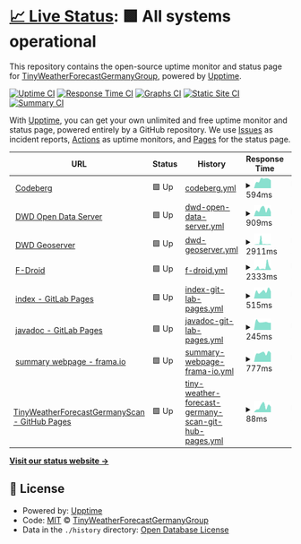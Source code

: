 # [📈 Live Status](https://tinyweatherforecastgermanygroup.github.io/statuspage): <!--live status--> **🟩 All systems operational**

This repository contains the open-source uptime monitor and status page for [TinyWeatherForecastGermanyGroup](https://tinyweatherforecastgermanygroup.gitlab.io/index/index.html), powered by [Upptime](https://github.com/upptime/upptime).

[![Uptime CI](https://github.com/tinyweatherforecastgermanygroup/statuspage/workflows/Uptime%20CI/badge.svg)](https://github.com/tinyweatherforecastgermanygroup/statuspage/actions?query=workflow%3A%22Uptime+CI%22)
[![Response Time CI](https://github.com/tinyweatherforecastgermanygroup/statuspage/workflows/Response%20Time%20CI/badge.svg)](https://github.com/tinyweatherforecastgermanygroup/statuspage/actions?query=workflow%3A%22Response+Time+CI%22)
[![Graphs CI](https://github.com/tinyweatherforecastgermanygroup/statuspage/workflows/Graphs%20CI/badge.svg)](https://github.com/tinyweatherforecastgermanygroup/statuspage/actions?query=workflow%3A%22Graphs+CI%22)
[![Static Site CI](https://github.com/tinyweatherforecastgermanygroup/statuspage/workflows/Static%20Site%20CI/badge.svg)](https://github.com/tinyweatherforecastgermanygroup/statuspage/actions?query=workflow%3A%22Static+Site+CI%22)
[![Summary CI](https://github.com/tinyweatherforecastgermanygroup/statuspage/workflows/Summary%20CI/badge.svg)](https://github.com/tinyweatherforecastgermanygroup/statuspage/actions?query=workflow%3A%22Summary+CI%22)

With [Upptime](https://upptime.js.org), you can get your own unlimited and free uptime monitor and status page, powered entirely by a GitHub repository. We use [Issues](https://github.com/tinyweatherforecastgermanygroup/statuspage/issues) as incident reports, [Actions](https://github.com/tinyweatherforecastgermanygroup/statuspage/actions) as uptime monitors, and [Pages](https://tinyweatherforecastgermanygroup.github.io/statuspage) for the status page.

<!--start: status pages-->
<!-- This summary is generated by Upptime (https://github.com/upptime/upptime) -->
<!-- Do not edit this manually, your changes will be overwritten -->
<!-- prettier-ignore -->
| URL | Status | History | Response Time | Uptime |
| --- | ------ | ------- | ------------- | ------ |
| <img alt="" src="https://raw.githubusercontent.com/tinyweatherforecastgermanygroup/statuspage/master/assets/codeberg-icon.png" height="13"> [Codeberg](https://codeberg.org) | 🟩 Up | [codeberg.yml](https://github.com/tinyweatherforecastgermanygroup/statuspage/commits/HEAD/history/codeberg.yml) | <details><summary><img alt="Response time graph" src="./graphs/codeberg/response-time-week.png" height="20"> 594ms</summary><br><a href="https://tinyweatherforecastgermanygroup.github.io/statuspage/history/codeberg"><img alt="Response time 673" src="https://img.shields.io/endpoint?url=https%3A%2F%2Fraw.githubusercontent.com%2Ftinyweatherforecastgermanygroup%2Fstatuspage%2FHEAD%2Fapi%2Fcodeberg%2Fresponse-time.json"></a><br><a href="https://tinyweatherforecastgermanygroup.github.io/statuspage/history/codeberg"><img alt="24-hour response time 557" src="https://img.shields.io/endpoint?url=https%3A%2F%2Fraw.githubusercontent.com%2Ftinyweatherforecastgermanygroup%2Fstatuspage%2FHEAD%2Fapi%2Fcodeberg%2Fresponse-time-day.json"></a><br><a href="https://tinyweatherforecastgermanygroup.github.io/statuspage/history/codeberg"><img alt="7-day response time 594" src="https://img.shields.io/endpoint?url=https%3A%2F%2Fraw.githubusercontent.com%2Ftinyweatherforecastgermanygroup%2Fstatuspage%2FHEAD%2Fapi%2Fcodeberg%2Fresponse-time-week.json"></a><br><a href="https://tinyweatherforecastgermanygroup.github.io/statuspage/history/codeberg"><img alt="30-day response time 622" src="https://img.shields.io/endpoint?url=https%3A%2F%2Fraw.githubusercontent.com%2Ftinyweatherforecastgermanygroup%2Fstatuspage%2FHEAD%2Fapi%2Fcodeberg%2Fresponse-time-month.json"></a><br><a href="https://tinyweatherforecastgermanygroup.github.io/statuspage/history/codeberg"><img alt="1-year response time 673" src="https://img.shields.io/endpoint?url=https%3A%2F%2Fraw.githubusercontent.com%2Ftinyweatherforecastgermanygroup%2Fstatuspage%2FHEAD%2Fapi%2Fcodeberg%2Fresponse-time-year.json"></a></details> | <details><summary><a href="https://tinyweatherforecastgermanygroup.github.io/statuspage/history/codeberg">100.00%</a></summary><a href="https://tinyweatherforecastgermanygroup.github.io/statuspage/history/codeberg"><img alt="All-time uptime 100.00%" src="https://img.shields.io/endpoint?url=https%3A%2F%2Fraw.githubusercontent.com%2Ftinyweatherforecastgermanygroup%2Fstatuspage%2FHEAD%2Fapi%2Fcodeberg%2Fuptime.json"></a><br><a href="https://tinyweatherforecastgermanygroup.github.io/statuspage/history/codeberg"><img alt="24-hour uptime 100.00%" src="https://img.shields.io/endpoint?url=https%3A%2F%2Fraw.githubusercontent.com%2Ftinyweatherforecastgermanygroup%2Fstatuspage%2FHEAD%2Fapi%2Fcodeberg%2Fuptime-day.json"></a><br><a href="https://tinyweatherforecastgermanygroup.github.io/statuspage/history/codeberg"><img alt="7-day uptime 100.00%" src="https://img.shields.io/endpoint?url=https%3A%2F%2Fraw.githubusercontent.com%2Ftinyweatherforecastgermanygroup%2Fstatuspage%2FHEAD%2Fapi%2Fcodeberg%2Fuptime-week.json"></a><br><a href="https://tinyweatherforecastgermanygroup.github.io/statuspage/history/codeberg"><img alt="30-day uptime 100.00%" src="https://img.shields.io/endpoint?url=https%3A%2F%2Fraw.githubusercontent.com%2Ftinyweatherforecastgermanygroup%2Fstatuspage%2FHEAD%2Fapi%2Fcodeberg%2Fuptime-month.json"></a><br><a href="https://tinyweatherforecastgermanygroup.github.io/statuspage/history/codeberg"><img alt="1-year uptime 100.00%" src="https://img.shields.io/endpoint?url=https%3A%2F%2Fraw.githubusercontent.com%2Ftinyweatherforecastgermanygroup%2Fstatuspage%2FHEAD%2Fapi%2Fcodeberg%2Fuptime-year.json"></a></details>
| <img alt="" src="https://raw.githubusercontent.com/tinyweatherforecastgermanygroup/statuspage/master/assets/dwd-icon.ico" height="13"> [DWD Open Data Server](https://opendata.dwd.de) | 🟩 Up | [dwd-open-data-server.yml](https://github.com/tinyweatherforecastgermanygroup/statuspage/commits/HEAD/history/dwd-open-data-server.yml) | <details><summary><img alt="Response time graph" src="./graphs/dwd-open-data-server/response-time-week.png" height="20"> 909ms</summary><br><a href="https://tinyweatherforecastgermanygroup.github.io/statuspage/history/dwd-open-data-server"><img alt="Response time 949" src="https://img.shields.io/endpoint?url=https%3A%2F%2Fraw.githubusercontent.com%2Ftinyweatherforecastgermanygroup%2Fstatuspage%2FHEAD%2Fapi%2Fdwd-open-data-server%2Fresponse-time.json"></a><br><a href="https://tinyweatherforecastgermanygroup.github.io/statuspage/history/dwd-open-data-server"><img alt="24-hour response time 576" src="https://img.shields.io/endpoint?url=https%3A%2F%2Fraw.githubusercontent.com%2Ftinyweatherforecastgermanygroup%2Fstatuspage%2FHEAD%2Fapi%2Fdwd-open-data-server%2Fresponse-time-day.json"></a><br><a href="https://tinyweatherforecastgermanygroup.github.io/statuspage/history/dwd-open-data-server"><img alt="7-day response time 909" src="https://img.shields.io/endpoint?url=https%3A%2F%2Fraw.githubusercontent.com%2Ftinyweatherforecastgermanygroup%2Fstatuspage%2FHEAD%2Fapi%2Fdwd-open-data-server%2Fresponse-time-week.json"></a><br><a href="https://tinyweatherforecastgermanygroup.github.io/statuspage/history/dwd-open-data-server"><img alt="30-day response time 794" src="https://img.shields.io/endpoint?url=https%3A%2F%2Fraw.githubusercontent.com%2Ftinyweatherforecastgermanygroup%2Fstatuspage%2FHEAD%2Fapi%2Fdwd-open-data-server%2Fresponse-time-month.json"></a><br><a href="https://tinyweatherforecastgermanygroup.github.io/statuspage/history/dwd-open-data-server"><img alt="1-year response time 949" src="https://img.shields.io/endpoint?url=https%3A%2F%2Fraw.githubusercontent.com%2Ftinyweatherforecastgermanygroup%2Fstatuspage%2FHEAD%2Fapi%2Fdwd-open-data-server%2Fresponse-time-year.json"></a></details> | <details><summary><a href="https://tinyweatherforecastgermanygroup.github.io/statuspage/history/dwd-open-data-server">100.00%</a></summary><a href="https://tinyweatherforecastgermanygroup.github.io/statuspage/history/dwd-open-data-server"><img alt="All-time uptime 100.00%" src="https://img.shields.io/endpoint?url=https%3A%2F%2Fraw.githubusercontent.com%2Ftinyweatherforecastgermanygroup%2Fstatuspage%2FHEAD%2Fapi%2Fdwd-open-data-server%2Fuptime.json"></a><br><a href="https://tinyweatherforecastgermanygroup.github.io/statuspage/history/dwd-open-data-server"><img alt="24-hour uptime 100.00%" src="https://img.shields.io/endpoint?url=https%3A%2F%2Fraw.githubusercontent.com%2Ftinyweatherforecastgermanygroup%2Fstatuspage%2FHEAD%2Fapi%2Fdwd-open-data-server%2Fuptime-day.json"></a><br><a href="https://tinyweatherforecastgermanygroup.github.io/statuspage/history/dwd-open-data-server"><img alt="7-day uptime 100.00%" src="https://img.shields.io/endpoint?url=https%3A%2F%2Fraw.githubusercontent.com%2Ftinyweatherforecastgermanygroup%2Fstatuspage%2FHEAD%2Fapi%2Fdwd-open-data-server%2Fuptime-week.json"></a><br><a href="https://tinyweatherforecastgermanygroup.github.io/statuspage/history/dwd-open-data-server"><img alt="30-day uptime 100.00%" src="https://img.shields.io/endpoint?url=https%3A%2F%2Fraw.githubusercontent.com%2Ftinyweatherforecastgermanygroup%2Fstatuspage%2FHEAD%2Fapi%2Fdwd-open-data-server%2Fuptime-month.json"></a><br><a href="https://tinyweatherforecastgermanygroup.github.io/statuspage/history/dwd-open-data-server"><img alt="1-year uptime 100.00%" src="https://img.shields.io/endpoint?url=https%3A%2F%2Fraw.githubusercontent.com%2Ftinyweatherforecastgermanygroup%2Fstatuspage%2FHEAD%2Fapi%2Fdwd-open-data-server%2Fuptime-year.json"></a></details>
| <img alt="" src="https://raw.githubusercontent.com/tinyweatherforecastgermanygroup/statuspage/master/assets/dwd-icon.ico" height="13"> [DWD Geoserver](https://maps.dwd.de) | 🟩 Up | [dwd-geoserver.yml](https://github.com/tinyweatherforecastgermanygroup/statuspage/commits/HEAD/history/dwd-geoserver.yml) | <details><summary><img alt="Response time graph" src="./graphs/dwd-geoserver/response-time-week.png" height="20"> 2911ms</summary><br><a href="https://tinyweatherforecastgermanygroup.github.io/statuspage/history/dwd-geoserver"><img alt="Response time 1364" src="https://img.shields.io/endpoint?url=https%3A%2F%2Fraw.githubusercontent.com%2Ftinyweatherforecastgermanygroup%2Fstatuspage%2FHEAD%2Fapi%2Fdwd-geoserver%2Fresponse-time.json"></a><br><a href="https://tinyweatherforecastgermanygroup.github.io/statuspage/history/dwd-geoserver"><img alt="24-hour response time 764" src="https://img.shields.io/endpoint?url=https%3A%2F%2Fraw.githubusercontent.com%2Ftinyweatherforecastgermanygroup%2Fstatuspage%2FHEAD%2Fapi%2Fdwd-geoserver%2Fresponse-time-day.json"></a><br><a href="https://tinyweatherforecastgermanygroup.github.io/statuspage/history/dwd-geoserver"><img alt="7-day response time 2911" src="https://img.shields.io/endpoint?url=https%3A%2F%2Fraw.githubusercontent.com%2Ftinyweatherforecastgermanygroup%2Fstatuspage%2FHEAD%2Fapi%2Fdwd-geoserver%2Fresponse-time-week.json"></a><br><a href="https://tinyweatherforecastgermanygroup.github.io/statuspage/history/dwd-geoserver"><img alt="30-day response time 1558" src="https://img.shields.io/endpoint?url=https%3A%2F%2Fraw.githubusercontent.com%2Ftinyweatherforecastgermanygroup%2Fstatuspage%2FHEAD%2Fapi%2Fdwd-geoserver%2Fresponse-time-month.json"></a><br><a href="https://tinyweatherforecastgermanygroup.github.io/statuspage/history/dwd-geoserver"><img alt="1-year response time 1364" src="https://img.shields.io/endpoint?url=https%3A%2F%2Fraw.githubusercontent.com%2Ftinyweatherforecastgermanygroup%2Fstatuspage%2FHEAD%2Fapi%2Fdwd-geoserver%2Fresponse-time-year.json"></a></details> | <details><summary><a href="https://tinyweatherforecastgermanygroup.github.io/statuspage/history/dwd-geoserver">99.45%</a></summary><a href="https://tinyweatherforecastgermanygroup.github.io/statuspage/history/dwd-geoserver"><img alt="All-time uptime 99.91%" src="https://img.shields.io/endpoint?url=https%3A%2F%2Fraw.githubusercontent.com%2Ftinyweatherforecastgermanygroup%2Fstatuspage%2FHEAD%2Fapi%2Fdwd-geoserver%2Fuptime.json"></a><br><a href="https://tinyweatherforecastgermanygroup.github.io/statuspage/history/dwd-geoserver"><img alt="24-hour uptime 100.00%" src="https://img.shields.io/endpoint?url=https%3A%2F%2Fraw.githubusercontent.com%2Ftinyweatherforecastgermanygroup%2Fstatuspage%2FHEAD%2Fapi%2Fdwd-geoserver%2Fuptime-day.json"></a><br><a href="https://tinyweatherforecastgermanygroup.github.io/statuspage/history/dwd-geoserver"><img alt="7-day uptime 99.45%" src="https://img.shields.io/endpoint?url=https%3A%2F%2Fraw.githubusercontent.com%2Ftinyweatherforecastgermanygroup%2Fstatuspage%2FHEAD%2Fapi%2Fdwd-geoserver%2Fuptime-week.json"></a><br><a href="https://tinyweatherforecastgermanygroup.github.io/statuspage/history/dwd-geoserver"><img alt="30-day uptime 99.87%" src="https://img.shields.io/endpoint?url=https%3A%2F%2Fraw.githubusercontent.com%2Ftinyweatherforecastgermanygroup%2Fstatuspage%2FHEAD%2Fapi%2Fdwd-geoserver%2Fuptime-month.json"></a><br><a href="https://tinyweatherforecastgermanygroup.github.io/statuspage/history/dwd-geoserver"><img alt="1-year uptime 99.91%" src="https://img.shields.io/endpoint?url=https%3A%2F%2Fraw.githubusercontent.com%2Ftinyweatherforecastgermanygroup%2Fstatuspage%2FHEAD%2Fapi%2Fdwd-geoserver%2Fuptime-year.json"></a></details>
| <img alt="" src="https://raw.githubusercontent.com/tinyweatherforecastgermanygroup/statuspage/master/assets/f-droid-icon.svg" height="13"> [F-Droid](https://f-droid.org/) | 🟩 Up | [f-droid.yml](https://github.com/tinyweatherforecastgermanygroup/statuspage/commits/HEAD/history/f-droid.yml) | <details><summary><img alt="Response time graph" src="./graphs/f-droid/response-time-week.png" height="20"> 2333ms</summary><br><a href="https://tinyweatherforecastgermanygroup.github.io/statuspage/history/f-droid"><img alt="Response time 4056" src="https://img.shields.io/endpoint?url=https%3A%2F%2Fraw.githubusercontent.com%2Ftinyweatherforecastgermanygroup%2Fstatuspage%2FHEAD%2Fapi%2Ff-droid%2Fresponse-time.json"></a><br><a href="https://tinyweatherforecastgermanygroup.github.io/statuspage/history/f-droid"><img alt="24-hour response time 719" src="https://img.shields.io/endpoint?url=https%3A%2F%2Fraw.githubusercontent.com%2Ftinyweatherforecastgermanygroup%2Fstatuspage%2FHEAD%2Fapi%2Ff-droid%2Fresponse-time-day.json"></a><br><a href="https://tinyweatherforecastgermanygroup.github.io/statuspage/history/f-droid"><img alt="7-day response time 2333" src="https://img.shields.io/endpoint?url=https%3A%2F%2Fraw.githubusercontent.com%2Ftinyweatherforecastgermanygroup%2Fstatuspage%2FHEAD%2Fapi%2Ff-droid%2Fresponse-time-week.json"></a><br><a href="https://tinyweatherforecastgermanygroup.github.io/statuspage/history/f-droid"><img alt="30-day response time 2746" src="https://img.shields.io/endpoint?url=https%3A%2F%2Fraw.githubusercontent.com%2Ftinyweatherforecastgermanygroup%2Fstatuspage%2FHEAD%2Fapi%2Ff-droid%2Fresponse-time-month.json"></a><br><a href="https://tinyweatherforecastgermanygroup.github.io/statuspage/history/f-droid"><img alt="1-year response time 4056" src="https://img.shields.io/endpoint?url=https%3A%2F%2Fraw.githubusercontent.com%2Ftinyweatherforecastgermanygroup%2Fstatuspage%2FHEAD%2Fapi%2Ff-droid%2Fresponse-time-year.json"></a></details> | <details><summary><a href="https://tinyweatherforecastgermanygroup.github.io/statuspage/history/f-droid">99.78%</a></summary><a href="https://tinyweatherforecastgermanygroup.github.io/statuspage/history/f-droid"><img alt="All-time uptime 97.03%" src="https://img.shields.io/endpoint?url=https%3A%2F%2Fraw.githubusercontent.com%2Ftinyweatherforecastgermanygroup%2Fstatuspage%2FHEAD%2Fapi%2Ff-droid%2Fuptime.json"></a><br><a href="https://tinyweatherforecastgermanygroup.github.io/statuspage/history/f-droid"><img alt="24-hour uptime 100.00%" src="https://img.shields.io/endpoint?url=https%3A%2F%2Fraw.githubusercontent.com%2Ftinyweatherforecastgermanygroup%2Fstatuspage%2FHEAD%2Fapi%2Ff-droid%2Fuptime-day.json"></a><br><a href="https://tinyweatherforecastgermanygroup.github.io/statuspage/history/f-droid"><img alt="7-day uptime 99.78%" src="https://img.shields.io/endpoint?url=https%3A%2F%2Fraw.githubusercontent.com%2Ftinyweatherforecastgermanygroup%2Fstatuspage%2FHEAD%2Fapi%2Ff-droid%2Fuptime-week.json"></a><br><a href="https://tinyweatherforecastgermanygroup.github.io/statuspage/history/f-droid"><img alt="30-day uptime 99.70%" src="https://img.shields.io/endpoint?url=https%3A%2F%2Fraw.githubusercontent.com%2Ftinyweatherforecastgermanygroup%2Fstatuspage%2FHEAD%2Fapi%2Ff-droid%2Fuptime-month.json"></a><br><a href="https://tinyweatherforecastgermanygroup.github.io/statuspage/history/f-droid"><img alt="1-year uptime 97.03%" src="https://img.shields.io/endpoint?url=https%3A%2F%2Fraw.githubusercontent.com%2Ftinyweatherforecastgermanygroup%2Fstatuspage%2FHEAD%2Fapi%2Ff-droid%2Fuptime-year.json"></a></details>
| <img alt="" src="https://raw.githubusercontent.com/tinyweatherforecastgermanygroup/statuspage/master/assets/twfg-icon.png" height="13"> [index - GitLab Pages](https://tinyweatherforecastgermanygroup.gitlab.io/index/) | 🟩 Up | [index-git-lab-pages.yml](https://github.com/tinyweatherforecastgermanygroup/statuspage/commits/HEAD/history/index-git-lab-pages.yml) | <details><summary><img alt="Response time graph" src="./graphs/index-git-lab-pages/response-time-week.png" height="20"> 515ms</summary><br><a href="https://tinyweatherforecastgermanygroup.github.io/statuspage/history/index-git-lab-pages"><img alt="Response time 541" src="https://img.shields.io/endpoint?url=https%3A%2F%2Fraw.githubusercontent.com%2Ftinyweatherforecastgermanygroup%2Fstatuspage%2FHEAD%2Fapi%2Findex-git-lab-pages%2Fresponse-time.json"></a><br><a href="https://tinyweatherforecastgermanygroup.github.io/statuspage/history/index-git-lab-pages"><img alt="24-hour response time 489" src="https://img.shields.io/endpoint?url=https%3A%2F%2Fraw.githubusercontent.com%2Ftinyweatherforecastgermanygroup%2Fstatuspage%2FHEAD%2Fapi%2Findex-git-lab-pages%2Fresponse-time-day.json"></a><br><a href="https://tinyweatherforecastgermanygroup.github.io/statuspage/history/index-git-lab-pages"><img alt="7-day response time 515" src="https://img.shields.io/endpoint?url=https%3A%2F%2Fraw.githubusercontent.com%2Ftinyweatherforecastgermanygroup%2Fstatuspage%2FHEAD%2Fapi%2Findex-git-lab-pages%2Fresponse-time-week.json"></a><br><a href="https://tinyweatherforecastgermanygroup.github.io/statuspage/history/index-git-lab-pages"><img alt="30-day response time 526" src="https://img.shields.io/endpoint?url=https%3A%2F%2Fraw.githubusercontent.com%2Ftinyweatherforecastgermanygroup%2Fstatuspage%2FHEAD%2Fapi%2Findex-git-lab-pages%2Fresponse-time-month.json"></a><br><a href="https://tinyweatherforecastgermanygroup.github.io/statuspage/history/index-git-lab-pages"><img alt="1-year response time 541" src="https://img.shields.io/endpoint?url=https%3A%2F%2Fraw.githubusercontent.com%2Ftinyweatherforecastgermanygroup%2Fstatuspage%2FHEAD%2Fapi%2Findex-git-lab-pages%2Fresponse-time-year.json"></a></details> | <details><summary><a href="https://tinyweatherforecastgermanygroup.github.io/statuspage/history/index-git-lab-pages">100.00%</a></summary><a href="https://tinyweatherforecastgermanygroup.github.io/statuspage/history/index-git-lab-pages"><img alt="All-time uptime 99.71%" src="https://img.shields.io/endpoint?url=https%3A%2F%2Fraw.githubusercontent.com%2Ftinyweatherforecastgermanygroup%2Fstatuspage%2FHEAD%2Fapi%2Findex-git-lab-pages%2Fuptime.json"></a><br><a href="https://tinyweatherforecastgermanygroup.github.io/statuspage/history/index-git-lab-pages"><img alt="24-hour uptime 100.00%" src="https://img.shields.io/endpoint?url=https%3A%2F%2Fraw.githubusercontent.com%2Ftinyweatherforecastgermanygroup%2Fstatuspage%2FHEAD%2Fapi%2Findex-git-lab-pages%2Fuptime-day.json"></a><br><a href="https://tinyweatherforecastgermanygroup.github.io/statuspage/history/index-git-lab-pages"><img alt="7-day uptime 100.00%" src="https://img.shields.io/endpoint?url=https%3A%2F%2Fraw.githubusercontent.com%2Ftinyweatherforecastgermanygroup%2Fstatuspage%2FHEAD%2Fapi%2Findex-git-lab-pages%2Fuptime-week.json"></a><br><a href="https://tinyweatherforecastgermanygroup.github.io/statuspage/history/index-git-lab-pages"><img alt="30-day uptime 99.39%" src="https://img.shields.io/endpoint?url=https%3A%2F%2Fraw.githubusercontent.com%2Ftinyweatherforecastgermanygroup%2Fstatuspage%2FHEAD%2Fapi%2Findex-git-lab-pages%2Fuptime-month.json"></a><br><a href="https://tinyweatherforecastgermanygroup.github.io/statuspage/history/index-git-lab-pages"><img alt="1-year uptime 99.71%" src="https://img.shields.io/endpoint?url=https%3A%2F%2Fraw.githubusercontent.com%2Ftinyweatherforecastgermanygroup%2Fstatuspage%2FHEAD%2Fapi%2Findex-git-lab-pages%2Fuptime-year.json"></a></details>
| <img alt="" src="https://raw.githubusercontent.com/tinyweatherforecastgermanygroup/statuspage/master/assets/twfg-icon.png" height="13"> [javadoc - GitLab Pages](https://tinyweatherforecastgermanygroup.gitlab.io/twfg-javadoc/) | 🟩 Up | [javadoc-git-lab-pages.yml](https://github.com/tinyweatherforecastgermanygroup/statuspage/commits/HEAD/history/javadoc-git-lab-pages.yml) | <details><summary><img alt="Response time graph" src="./graphs/javadoc-git-lab-pages/response-time-week.png" height="20"> 245ms</summary><br><a href="https://tinyweatherforecastgermanygroup.github.io/statuspage/history/javadoc-git-lab-pages"><img alt="Response time 493" src="https://img.shields.io/endpoint?url=https%3A%2F%2Fraw.githubusercontent.com%2Ftinyweatherforecastgermanygroup%2Fstatuspage%2FHEAD%2Fapi%2Fjavadoc-git-lab-pages%2Fresponse-time.json"></a><br><a href="https://tinyweatherforecastgermanygroup.github.io/statuspage/history/javadoc-git-lab-pages"><img alt="24-hour response time 218" src="https://img.shields.io/endpoint?url=https%3A%2F%2Fraw.githubusercontent.com%2Ftinyweatherforecastgermanygroup%2Fstatuspage%2FHEAD%2Fapi%2Fjavadoc-git-lab-pages%2Fresponse-time-day.json"></a><br><a href="https://tinyweatherforecastgermanygroup.github.io/statuspage/history/javadoc-git-lab-pages"><img alt="7-day response time 245" src="https://img.shields.io/endpoint?url=https%3A%2F%2Fraw.githubusercontent.com%2Ftinyweatherforecastgermanygroup%2Fstatuspage%2FHEAD%2Fapi%2Fjavadoc-git-lab-pages%2Fresponse-time-week.json"></a><br><a href="https://tinyweatherforecastgermanygroup.github.io/statuspage/history/javadoc-git-lab-pages"><img alt="30-day response time 878" src="https://img.shields.io/endpoint?url=https%3A%2F%2Fraw.githubusercontent.com%2Ftinyweatherforecastgermanygroup%2Fstatuspage%2FHEAD%2Fapi%2Fjavadoc-git-lab-pages%2Fresponse-time-month.json"></a><br><a href="https://tinyweatherforecastgermanygroup.github.io/statuspage/history/javadoc-git-lab-pages"><img alt="1-year response time 493" src="https://img.shields.io/endpoint?url=https%3A%2F%2Fraw.githubusercontent.com%2Ftinyweatherforecastgermanygroup%2Fstatuspage%2FHEAD%2Fapi%2Fjavadoc-git-lab-pages%2Fresponse-time-year.json"></a></details> | <details><summary><a href="https://tinyweatherforecastgermanygroup.github.io/statuspage/history/javadoc-git-lab-pages">100.00%</a></summary><a href="https://tinyweatherforecastgermanygroup.github.io/statuspage/history/javadoc-git-lab-pages"><img alt="All-time uptime 99.91%" src="https://img.shields.io/endpoint?url=https%3A%2F%2Fraw.githubusercontent.com%2Ftinyweatherforecastgermanygroup%2Fstatuspage%2FHEAD%2Fapi%2Fjavadoc-git-lab-pages%2Fuptime.json"></a><br><a href="https://tinyweatherforecastgermanygroup.github.io/statuspage/history/javadoc-git-lab-pages"><img alt="24-hour uptime 100.00%" src="https://img.shields.io/endpoint?url=https%3A%2F%2Fraw.githubusercontent.com%2Ftinyweatherforecastgermanygroup%2Fstatuspage%2FHEAD%2Fapi%2Fjavadoc-git-lab-pages%2Fuptime-day.json"></a><br><a href="https://tinyweatherforecastgermanygroup.github.io/statuspage/history/javadoc-git-lab-pages"><img alt="7-day uptime 100.00%" src="https://img.shields.io/endpoint?url=https%3A%2F%2Fraw.githubusercontent.com%2Ftinyweatherforecastgermanygroup%2Fstatuspage%2FHEAD%2Fapi%2Fjavadoc-git-lab-pages%2Fuptime-week.json"></a><br><a href="https://tinyweatherforecastgermanygroup.github.io/statuspage/history/javadoc-git-lab-pages"><img alt="30-day uptime 99.93%" src="https://img.shields.io/endpoint?url=https%3A%2F%2Fraw.githubusercontent.com%2Ftinyweatherforecastgermanygroup%2Fstatuspage%2FHEAD%2Fapi%2Fjavadoc-git-lab-pages%2Fuptime-month.json"></a><br><a href="https://tinyweatherforecastgermanygroup.github.io/statuspage/history/javadoc-git-lab-pages"><img alt="1-year uptime 99.91%" src="https://img.shields.io/endpoint?url=https%3A%2F%2Fraw.githubusercontent.com%2Ftinyweatherforecastgermanygroup%2Fstatuspage%2FHEAD%2Fapi%2Fjavadoc-git-lab-pages%2Fuptime-year.json"></a></details>
| <img alt="" src="https://raw.githubusercontent.com/tinyweatherforecastgermanygroup/statuspage/master/assets/twfg-icon.png" height="13"> [summary webpage - frama.io](https://tinyweatherforecastgermanygroup.frama.io/) | 🟩 Up | [summary-webpage-frama-io.yml](https://github.com/tinyweatherforecastgermanygroup/statuspage/commits/HEAD/history/summary-webpage-frama-io.yml) | <details><summary><img alt="Response time graph" src="./graphs/summary-webpage-frama-io/response-time-week.png" height="20"> 777ms</summary><br><a href="https://tinyweatherforecastgermanygroup.github.io/statuspage/history/summary-webpage-frama-io"><img alt="Response time 871" src="https://img.shields.io/endpoint?url=https%3A%2F%2Fraw.githubusercontent.com%2Ftinyweatherforecastgermanygroup%2Fstatuspage%2FHEAD%2Fapi%2Fsummary-webpage-frama-io%2Fresponse-time.json"></a><br><a href="https://tinyweatherforecastgermanygroup.github.io/statuspage/history/summary-webpage-frama-io"><img alt="24-hour response time 778" src="https://img.shields.io/endpoint?url=https%3A%2F%2Fraw.githubusercontent.com%2Ftinyweatherforecastgermanygroup%2Fstatuspage%2FHEAD%2Fapi%2Fsummary-webpage-frama-io%2Fresponse-time-day.json"></a><br><a href="https://tinyweatherforecastgermanygroup.github.io/statuspage/history/summary-webpage-frama-io"><img alt="7-day response time 777" src="https://img.shields.io/endpoint?url=https%3A%2F%2Fraw.githubusercontent.com%2Ftinyweatherforecastgermanygroup%2Fstatuspage%2FHEAD%2Fapi%2Fsummary-webpage-frama-io%2Fresponse-time-week.json"></a><br><a href="https://tinyweatherforecastgermanygroup.github.io/statuspage/history/summary-webpage-frama-io"><img alt="30-day response time 861" src="https://img.shields.io/endpoint?url=https%3A%2F%2Fraw.githubusercontent.com%2Ftinyweatherforecastgermanygroup%2Fstatuspage%2FHEAD%2Fapi%2Fsummary-webpage-frama-io%2Fresponse-time-month.json"></a><br><a href="https://tinyweatherforecastgermanygroup.github.io/statuspage/history/summary-webpage-frama-io"><img alt="1-year response time 871" src="https://img.shields.io/endpoint?url=https%3A%2F%2Fraw.githubusercontent.com%2Ftinyweatherforecastgermanygroup%2Fstatuspage%2FHEAD%2Fapi%2Fsummary-webpage-frama-io%2Fresponse-time-year.json"></a></details> | <details><summary><a href="https://tinyweatherforecastgermanygroup.github.io/statuspage/history/summary-webpage-frama-io">100.00%</a></summary><a href="https://tinyweatherforecastgermanygroup.github.io/statuspage/history/summary-webpage-frama-io"><img alt="All-time uptime 99.86%" src="https://img.shields.io/endpoint?url=https%3A%2F%2Fraw.githubusercontent.com%2Ftinyweatherforecastgermanygroup%2Fstatuspage%2FHEAD%2Fapi%2Fsummary-webpage-frama-io%2Fuptime.json"></a><br><a href="https://tinyweatherforecastgermanygroup.github.io/statuspage/history/summary-webpage-frama-io"><img alt="24-hour uptime 100.00%" src="https://img.shields.io/endpoint?url=https%3A%2F%2Fraw.githubusercontent.com%2Ftinyweatherforecastgermanygroup%2Fstatuspage%2FHEAD%2Fapi%2Fsummary-webpage-frama-io%2Fuptime-day.json"></a><br><a href="https://tinyweatherforecastgermanygroup.github.io/statuspage/history/summary-webpage-frama-io"><img alt="7-day uptime 100.00%" src="https://img.shields.io/endpoint?url=https%3A%2F%2Fraw.githubusercontent.com%2Ftinyweatherforecastgermanygroup%2Fstatuspage%2FHEAD%2Fapi%2Fsummary-webpage-frama-io%2Fuptime-week.json"></a><br><a href="https://tinyweatherforecastgermanygroup.github.io/statuspage/history/summary-webpage-frama-io"><img alt="30-day uptime 99.90%" src="https://img.shields.io/endpoint?url=https%3A%2F%2Fraw.githubusercontent.com%2Ftinyweatherforecastgermanygroup%2Fstatuspage%2FHEAD%2Fapi%2Fsummary-webpage-frama-io%2Fuptime-month.json"></a><br><a href="https://tinyweatherforecastgermanygroup.github.io/statuspage/history/summary-webpage-frama-io"><img alt="1-year uptime 99.86%" src="https://img.shields.io/endpoint?url=https%3A%2F%2Fraw.githubusercontent.com%2Ftinyweatherforecastgermanygroup%2Fstatuspage%2FHEAD%2Fapi%2Fsummary-webpage-frama-io%2Fuptime-year.json"></a></details>
| <img alt="" src="https://raw.githubusercontent.com/tinyweatherforecastgermanygroup/statuspage/master/assets/twfg-icon.png" height="13"> [TinyWeatherForecastGermanyScan - GitHub Pages](https://twfgcicdbot.github.io/TinyWeatherForecastGermanyScan/) | 🟩 Up | [tiny-weather-forecast-germany-scan-git-hub-pages.yml](https://github.com/tinyweatherforecastgermanygroup/statuspage/commits/HEAD/history/tiny-weather-forecast-germany-scan-git-hub-pages.yml) | <details><summary><img alt="Response time graph" src="./graphs/tiny-weather-forecast-germany-scan-git-hub-pages/response-time-week.png" height="20"> 88ms</summary><br><a href="https://tinyweatherforecastgermanygroup.github.io/statuspage/history/tiny-weather-forecast-germany-scan-git-hub-pages"><img alt="Response time 131" src="https://img.shields.io/endpoint?url=https%3A%2F%2Fraw.githubusercontent.com%2Ftinyweatherforecastgermanygroup%2Fstatuspage%2FHEAD%2Fapi%2Ftiny-weather-forecast-germany-scan-git-hub-pages%2Fresponse-time.json"></a><br><a href="https://tinyweatherforecastgermanygroup.github.io/statuspage/history/tiny-weather-forecast-germany-scan-git-hub-pages"><img alt="24-hour response time 87" src="https://img.shields.io/endpoint?url=https%3A%2F%2Fraw.githubusercontent.com%2Ftinyweatherforecastgermanygroup%2Fstatuspage%2FHEAD%2Fapi%2Ftiny-weather-forecast-germany-scan-git-hub-pages%2Fresponse-time-day.json"></a><br><a href="https://tinyweatherforecastgermanygroup.github.io/statuspage/history/tiny-weather-forecast-germany-scan-git-hub-pages"><img alt="7-day response time 88" src="https://img.shields.io/endpoint?url=https%3A%2F%2Fraw.githubusercontent.com%2Ftinyweatherforecastgermanygroup%2Fstatuspage%2FHEAD%2Fapi%2Ftiny-weather-forecast-germany-scan-git-hub-pages%2Fresponse-time-week.json"></a><br><a href="https://tinyweatherforecastgermanygroup.github.io/statuspage/history/tiny-weather-forecast-germany-scan-git-hub-pages"><img alt="30-day response time 103" src="https://img.shields.io/endpoint?url=https%3A%2F%2Fraw.githubusercontent.com%2Ftinyweatherforecastgermanygroup%2Fstatuspage%2FHEAD%2Fapi%2Ftiny-weather-forecast-germany-scan-git-hub-pages%2Fresponse-time-month.json"></a><br><a href="https://tinyweatherforecastgermanygroup.github.io/statuspage/history/tiny-weather-forecast-germany-scan-git-hub-pages"><img alt="1-year response time 131" src="https://img.shields.io/endpoint?url=https%3A%2F%2Fraw.githubusercontent.com%2Ftinyweatherforecastgermanygroup%2Fstatuspage%2FHEAD%2Fapi%2Ftiny-weather-forecast-germany-scan-git-hub-pages%2Fresponse-time-year.json"></a></details> | <details><summary><a href="https://tinyweatherforecastgermanygroup.github.io/statuspage/history/tiny-weather-forecast-germany-scan-git-hub-pages">100.00%</a></summary><a href="https://tinyweatherforecastgermanygroup.github.io/statuspage/history/tiny-weather-forecast-germany-scan-git-hub-pages"><img alt="All-time uptime 100.00%" src="https://img.shields.io/endpoint?url=https%3A%2F%2Fraw.githubusercontent.com%2Ftinyweatherforecastgermanygroup%2Fstatuspage%2FHEAD%2Fapi%2Ftiny-weather-forecast-germany-scan-git-hub-pages%2Fuptime.json"></a><br><a href="https://tinyweatherforecastgermanygroup.github.io/statuspage/history/tiny-weather-forecast-germany-scan-git-hub-pages"><img alt="24-hour uptime 100.00%" src="https://img.shields.io/endpoint?url=https%3A%2F%2Fraw.githubusercontent.com%2Ftinyweatherforecastgermanygroup%2Fstatuspage%2FHEAD%2Fapi%2Ftiny-weather-forecast-germany-scan-git-hub-pages%2Fuptime-day.json"></a><br><a href="https://tinyweatherforecastgermanygroup.github.io/statuspage/history/tiny-weather-forecast-germany-scan-git-hub-pages"><img alt="7-day uptime 100.00%" src="https://img.shields.io/endpoint?url=https%3A%2F%2Fraw.githubusercontent.com%2Ftinyweatherforecastgermanygroup%2Fstatuspage%2FHEAD%2Fapi%2Ftiny-weather-forecast-germany-scan-git-hub-pages%2Fuptime-week.json"></a><br><a href="https://tinyweatherforecastgermanygroup.github.io/statuspage/history/tiny-weather-forecast-germany-scan-git-hub-pages"><img alt="30-day uptime 100.00%" src="https://img.shields.io/endpoint?url=https%3A%2F%2Fraw.githubusercontent.com%2Ftinyweatherforecastgermanygroup%2Fstatuspage%2FHEAD%2Fapi%2Ftiny-weather-forecast-germany-scan-git-hub-pages%2Fuptime-month.json"></a><br><a href="https://tinyweatherforecastgermanygroup.github.io/statuspage/history/tiny-weather-forecast-germany-scan-git-hub-pages"><img alt="1-year uptime 100.00%" src="https://img.shields.io/endpoint?url=https%3A%2F%2Fraw.githubusercontent.com%2Ftinyweatherforecastgermanygroup%2Fstatuspage%2FHEAD%2Fapi%2Ftiny-weather-forecast-germany-scan-git-hub-pages%2Fuptime-year.json"></a></details>

<!--end: status pages-->

[**Visit our status website →**](https://tinyweatherforecastgermanygroup.github.io/statuspage)

## 📄 License

- Powered by: [Upptime](https://github.com/upptime/upptime)
- Code: [MIT](./LICENSE) © [TinyWeatherForecastGermanyGroup](https://tinyweatherforecastgermanygroup.gitlab.io/index/index.html)
- Data in the `./history` directory: [Open Database License](https://opendatacommons.org/licenses/odbl/1-0/)
